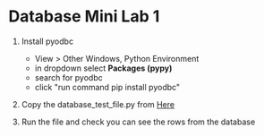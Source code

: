 # Database Mini Lab 1

1. Install pyodbc
	- View > Other Windows, Python Environment
	- in dropdown select **Packages (pypy)**
	- search for pyodbc
	- click "run command pip install pyodbc"

2. Copy the database_test_file.py from [Here](https://github.com/Crush-Steelpunch/AEDXDDO4-July-23/raw/main/Python/database_test_file.py)

3. Run the file and check you can see the rows from the database


